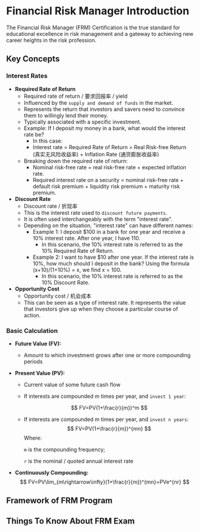 # Financial Risk Manager Introduction


The Financial Risk Manager (FRM) Certification is the true standard for educational excellence in risk management and a gateway to achieving new career heights in the risk profession.

<!--more-->

## Key Concepts

### Interest Rates

- **Required Rate of Return**
  - Required rate of return / 要求回报率 / yield
  - Influenced by the `supply and demand of funds` in the market.
  - Represents the return that investors and savers need to convince them to willingly lend their money.
  - Typically associated with a specific investment.
  - Example: If I deposit my money in a bank, what would the interest rate be?
    - In this case:
    - Interest rate = Required Rate of Return = Real Risk-free Return (真实无风险收益率) + Inflation Rate (通货膨胀收益率)
  - Breaking down the required rate of return:
    - Nominal risk-free rate = real risk-free rate + expected inflation rate.
    - Required interest rate on a security = nominal risk-free rate + default risk premium + liquidity risk premium + maturity risk premium.
- **Discount Rate**
  - Discount rate / 折现率
  - This is the interest rate used to `discount future payments`.
  - It is often used interchangeably with the term "interest rate".
  - Depending on the situation, "interest rate" can have different names:
    - Example 1: I deposit \$100 in a bank for one year and receive a 10% interest rate. After one year, I have 110.
      - In this scenario, the 10% interest rate is referred to as the 10% Required Rate of Return.
    - Example 2: I want to have \$10 after one year. If the interest rate is 10%, how much should I deposit in the bank? Using the formula (x+10)/(1+10%) = x, we find x = 100.
      - In this scenario, the 10% interest rate is referred to as the 10% Discount Rate.
- **Opportunity Cost**
  - Opportunity cost / 机会成本
  - This can be seen as a type of interest rate. It represents the value that investors give up when they choose a particular course of action.

### Basic Calculation

+ **Future Value (FV):**

  + Amount to which investment grows after one or more compounding periods

+ **Present Value (PV):**

  + Current value of some future cash flow

  + If interests are compounded m times per year, and `invest 1 year`: 

    $$
    FV=PV(1+\frac{r}{m})^m
    $$

  + If interests are compounded m times per year, and `invest n years`:
    $$
    FV=PV(1+\frac{r}{m})^{mn}
    $$
    Where: 
  
    `m` is the compounding frequency;
  
    `r` is the nominal / quoted annual interest rate
  
+ **Continuously Compounding:**
  $$
  FV=PV\lim_{m\rightarrow\infty}(1+\frac{r}{m})^{mn}=PVe^{nr}
  $$
  

## Framework of FRM Program

## Things To Know About FRM Exam




